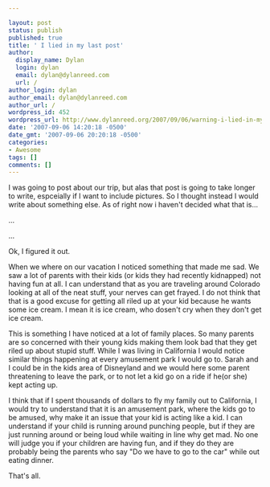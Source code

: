 ```yaml
---

layout: post
status: publish
published: true
title: ' I lied in my last post'
author:
  display_name: Dylan
  login: dylan
  email: dylan@dylanreed.com
  url: /
author_login: dylan
author_email: dylan@dylanreed.com
author_url: /
wordpress_id: 452
wordpress_url: http://www.dylanreed.org/2007/09/06/warning-i-lied-in-my-last-post/
date: '2007-09-06 14:20:18 -0500'
date_gmt: '2007-09-06 20:20:18 -0500'
categories:
- Awesome
tags: []
comments: []
---
```


I was going to post about our trip, but alas that post is going to take longer to write, espceially if I want to include pictures. So I thought instead I would write about something else. As of right now i haven't decided what that is...

...

...

Ok, I figured it out.

When we where on our vacation I noticed something that made me sad. We saw a lot of parents with their kids (or kids they had recently kidnapped) not having fun at all. I can understand that as you are traveling around Colorado looking at all of the neat stuff, your nerves can get frayed. I do not think that that is a good excuse for getting all riled up at your kid because he wants some ice cream. I mean it is ice cream, who dosen't cry when they don't get ice cream.

This is something I have noticed at a lot of family places. So many parents are so concerned with their young kids making them look bad that they get riled up about stupid stuff. While I was living in California I would notice similar things happening at every amusement park I would go to. Sarah and I could be in the kids area of Disneyland and we would here some parent threatening to leave the park, or to not let a kid go on a ride if he(or she) kept acting up.

I think that if I spent thousands of dollars to fly my family out to California, I would try to understand that it is an amusement park, where the kids go to be amused, why make it an issue that your kid is acting like a kid. I can understand if your child is running around punching people, but if they are just running around or being loud while waiting in line why get mad. No one will judge you if your children are having fun, and if they do they are probably being the parents who say "Do we have to go to the car" while out eating dinner.

That's all.
